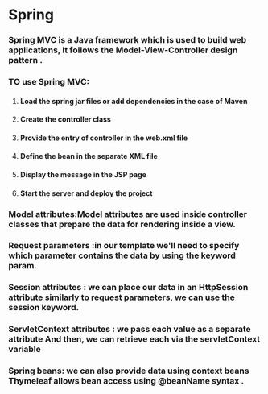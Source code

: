 # Spring

### Spring MVC is a Java framework which is used to build web applications, It follows the Model-View-Controller design pattern .

### TO use Spring MVC:

1. #### Load the spring jar files or add dependencies in the case of Maven
2. #### Create the controller class
3. #### Provide the entry of controller in the web.xml file
4. #### Define the bean in the separate XML file
5. #### Display the message in the JSP page
6. #### Start the server and deploy the project

### Model attributes:Model attributes are used inside controller classes that prepare the data for rendering inside a view.

### Request parameters :in our template we'll need to specify which parameter contains the data by using the keyword param.

### Session attributes : we can place our data in an HttpSession attribute similarly to request parameters, we can use the session keyword.

### ServletContext attributes : we pass each value as a separate attribute And then, we can retrieve each via the servletContext variable

### Spring beans: we can also provide data using context beans Thymeleaf allows bean access using @beanName syntax .

